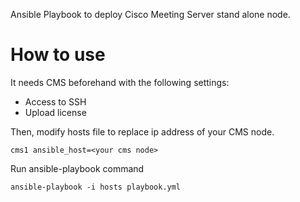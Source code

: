 Ansible Playbook to deploy Cisco Meeting Server stand alone node.

# How to use 
It needs CMS beforehand with the following settings:

- Access to SSH 
- Upload license

Then, modify hosts file to replace ip address of your CMS node.

```
cms1 ansible_host=<your cms node>
```

Run ansible-playbook command

```
ansible-playbook -i hosts playbook.yml
```
